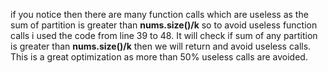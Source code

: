 if you notice then there are many function calls which are useless as the sum of partition is greater than **nums.size()/k**  so to avoid useless function calls i used the code from line 39 to 48.
It will check if sum of any partition is greater than **nums.size()/k** then we will return and avoid useless calls. This is a great optimization as more than 50% useless calls are avoided.